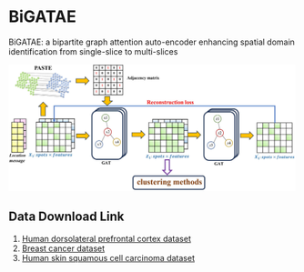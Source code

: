# BiGATAE
BiGATAE: a bipartite graph attention auto-encoder enhancing spatial domain identification from single-slice to multi-slices

![framework](./figure/model.jpg)



## Data Download Link
1. [Human dorsolateral prefrontal cortex dataset](http://research.libd.org/spatialLIBD)
2. [Breast cancer dataset](https://datadryad.org/stash)
3. [Human skin squamous cell carcinoma dataset](https://www.ncbi.nlm.nih.gov/geo/query/acc.cgi?acc=GSE144239)
   

